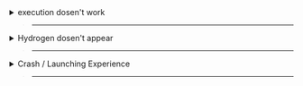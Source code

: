 <details>
  <summary>execution dosen't work</summary>

> ___

> - test script
> ```lua
> loadstring(game:HttpGet("https://raw.githubusercontent.com/EdgeIY/infiniteyield/master/source", true))()
> ```
> ___
/
> ___
> Use a VPN

</details>

> -----

<details>
  <summary>Hydrogen dosen't appear</summary>

> ___

> join a game
> ___
/
> ___
> Make sure roblox has storage permissions given
> ___
/
> ___
> Re-install Roblox (client.apk)
>

</details>

> ------

<details>
  <summary>Crash / Launching Experience</summary>

> ___

> Open Settings
>
> About Phone
>
> Click On Build Number 7 times
>
> find developer options
>
> find these two options and enable them
>
> "Show all ANRs",
> "Always show crash dialogue"
>
> You can play now
> ___
/
> ___
> Clear Roblox App data
> ___
/
> ___
> Re-install Roblox (client.apk)
> ___
/
> ___
> Grant Roblox Storage Permissions

</details>

> ------
